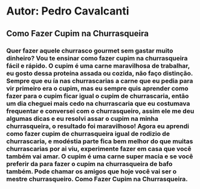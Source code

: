 # Autor: Pedro Cavalcanti



## Como Fazer Cupim na Churrasqueira





### Quer **fazer** aquele **churrasco gourmet** sem gastar muito dinheiro? Vou te ensinar **como fazer cupim na churrasqueira** fácil e rápido. O **cupim** é uma carne maravilhosa de trabalhar, eu gosto dessa proteína assada ou cozida, não faço distinção. Sempre que eu ía nas **churrascarias** a carne que eu pedia para vir primeiro era o **cupim**, mas eu sempre quis aprender **como fazer** para o **cupim** ficar igual o **cupim de churrascaria**, então um dia cheguei mais cedo na **churrascaria** que eu costumava frequentar e conversei com o **churrasqueiro**, assim ele me deu algumas dicas e eu resolvi **assar o cupim** na minha **churrasqueira**, o resultado foi maravilhoso! Agora eu aprendi **como fazer cupim de churrasqueira** igual de rodizio de churrascaria, e modéstia parte fica bem melhor do que muitas churrascarias por ai viu, experimente fazer em casa que você também vai amar. O **cupim** é uma carne super macia e se você preferir da para fazer o **cupim na churrasqueira de bafo** também. Pode chamar os amigos que hoje você vai ser o mestre churrasqueiro. **Como Fazer Cupim na Churrasqueira.**